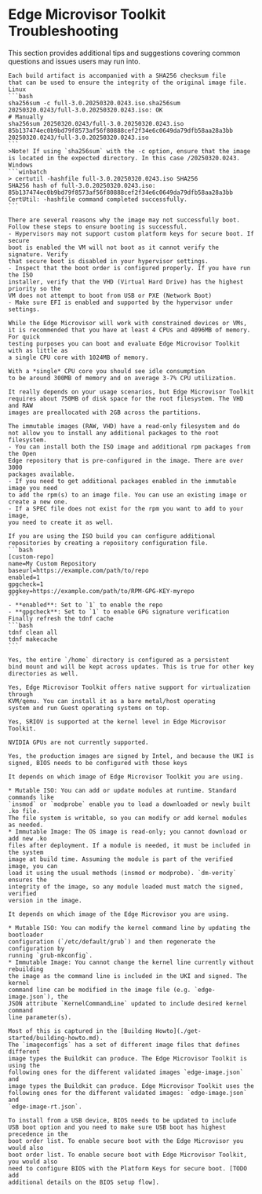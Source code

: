 # Edge Microvisor Toolkit Troubleshooting
This section provides additional tips and suggestions covering common questions
and issues users may run into.


````{dropdown} How do I verify the integrity of a microvisor image?
Each build artifact is accompanied with a SHA256 checksum file
that can be used to ensure the integrity of the original image file.
Linux
```bash
sha256sum -c full-3.0.20250320.0243.iso.sha256sum
20250320.0243/full-3.0.20250320.0243.iso: OK
# Manually
sha256sum 20250320.0243/full-3.0.20250320.0243.iso
85b137474ec0b9bd79f8573af56f80888cef2f34e6c0649da79dfb58aa28a3bb  20250320.0243/full-3.0.20250320.0243.iso
```
>Note! If using `sha256sum` with the -c option, ensure that the image is located in the expected directory. In this case /20250320.0243.
Windows
```winbatch
> certutil -hashfile full-3.0.20250320.0243.iso SHA256
SHA256 hash of full-3.0.20250320.0243.iso:
85b137474ec0b9bd79f8573af56f80888cef2f34e6c0649da79dfb58aa28a3bb
CertUtil: -hashfile command completed successfully.
```
````

````{dropdown} Edge Microvisor Toolkit does not boot. I'm trying to run it as a VM.
There are several reasons why the image may not successfully boot.
Follow these steps to ensure booting is successful.
- Hypervisors may not support custom platform keys for secure boot. If secure
boot is enabled the VM will not boot as it cannot verify the signature. Verify
that secure boot is disabled in your hypervisor settings.
- Inspect that the boot order is configured properly. If you have run the ISO
installer, verify that the VHD (Virtual Hard Drive) has the highest priority so the
VM does not attempt to boot from USB or PXE (Network Boot)
- Make sure EFI is enabled and supported by the hypervisor under settings.
````


````{dropdown} How many CPUs and how much memory should I allocate?
While the Edge Microvisor will work with constrained devices or VMs,
it is recommended that you have at least 4 CPUs and 4096MB of memory. For quick
testing purposes you can boot and evaluate Edge Microvisor Toolkit with as little as
a single CPU core with 1024MB of memory.
````


````{dropdown} How much CPU and memory does the Edge Microvisor Toolkit consume when idle?
With a *single* CPU core you should see idle consumption
to be around 300MB of memory and on average 3-7% CPU utilization.
````


````{dropdown} How much disk space do I need to allocate for Edge Microvisor Toolkit?
It really depends on your usage scenarios, but Edge Microvisor Toolkit
requires about 750MB of disk space for the root filesystem. The VHD and RAW
images are preallocated with 2GB across the partitions.
````


````{dropdown} How do I install additional rpm packages?
The immutable images (RAW, VHD) have a read-only filesystem and do
not allow you to install any additional packages to the root filesystem.
- You can install both the ISO image and additional rpm packages from the Open
Edge repository that is pre-configured in the image. There are over 3000
packages available.
- If you need to get additional packages enabled in the immutable image you need
to add the rpm(s) to an image file. You can use an existing image or create a new one.
- If a SPEC file does not exist for the rpm you want to add to your image,
you need to create it as well.
````


````{dropdown} I have an rpm that is not available in Open Edge repository, how do I install it?
If you are using the ISO build you can configure additional
repositories by creating a repository configuration file.
```bash
[custom-repo]
name=My Custom Repository
baseurl=https://example.com/path/to/repo
enabled=1
gpgcheck=1
gpgkey=https://example.com/path/to/RPM-GPG-KEY-myrepo
```
- **enabled**: Set to `1` to enable the repo
- **gpgcheck**: Set to `1` to enable GPG signature verification
Finally refresh the tdnf cache
```bash
tdnf clean all
tdnf makecache
```
````


````{dropdown} Will my home directory be saved if I perform an update of Edge Microvisor Toolkit?
Yes, the entire `/home` directory is configured as a persistent
bind mount and will be kept across updates. This is true for other key
directories as well.
````


````{dropdown} Is virtualization supported in Edge Microvisor Toolkit?
Yes, Edge Microvisor Toolkit offers native support for virtualization through
KVM/qemu. You can install it as a bare metal/host operating
system and run Guest operating systems on top.
````


````{dropdown} Is SRIOV supported in Edge Microvisor Toolkit?
Yes, SRIOV is supported at the kernel level in Edge Microvisor Toolkit.
````


````{dropdown} Does Edge Microvisor Toolkit support NVIDIA GPUs?
NVIDIA GPUs are not currently supported.
````


````{dropdown} Are the Edge Microvisor Toolkit images signed?
Yes, the production images are signed by Intel, and because the UKI is
signed, BIOS needs to be configured with those keys
````


````{dropdown} How do I add a Kernel module (.ko) file?
It depends on which image of Edge Microvisor Toolkit you are using.

* Mutable ISO: You can add or update modules at runtime. Standard commands like
`insmod` or `modprobe` enable you to load a downloaded or newly built .ko file.
The file system is writable, so you can modify or add kernel modules as needed.
* Immutable Image: The OS image is read-only; you cannot download or add new .ko
files after deployment. If a module is needed, it must be included in the system
image at build time. Assuming the module is part of the verified image, you can
load it using the usual methods (insmod or modprobe). `dm‑verity` ensures the
integrity of the image, so any module loaded must match the signed, verified
version in the image.
````

````{dropdown} How do I change the kernel command line (e.g. Huge Pages)?
It depends on which image of the Edge Microvisor you are using.

* Mutable ISO: You can modify the kernel command line by updating the bootloader
configuration (`/etc/default/grub`) and then regenerate the configuration by
running `grub-mkconfig`.
* Immutable Image: You cannot change the kernel line currently without rebuilding
the image as the command line is included in the UKI and signed. The kernel
command line can be modified in the image file (e.g. `edge-image.json`), the
JSON attribute `KernelCommandLine` updated to include desired kernel command
line parameter(s).
````

````{dropdown} What do the many JSON files in imageconfigs do? Which needs to be modified for the ISO or the immutable Edge Microvisor Toolkit?
Most of this is captured in the [Building Howto](./get-started/building-howto.md).
The `imageconfigs` has a set of different image files that defines different
image types the Buildkit can produce. The Edge Microvisor Toolkit is using the
following ones for the different validated images `edge-image.json` and
image types the Buildkit can produce. Edge Microvisor Toolkit uses the
following ones for the different validated images: `edge-image.json` and
`edge-image-rt.json`.
````

````{dropdown} What changes are needed on the BIOS to support Edge Microvisor Toolkit?
To install from a USB device, BIOS needs to be updated to include
USB boot option and you need to make sure USB boot has highest precedence in the
boot order list. To enable secure boot with the Edge Microvisor you would also
boot order list. To enable secure boot with Edge Microvisor Toolkit, you would also
need to configure BIOS with the Platform Keys for secure boot. [TODO add
additional details on the BIOS setup flow].
````